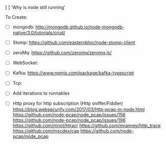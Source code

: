 [ ] 'Why is node still running'

To Create:
- [ ] mongodb: http://mongodb.github.io/node-mongodb-native/3.0/tutorials/crud/
- [ ] Stomp: https://github.com/easternbloc/node-stomp-client
- [ ] zeroMq: https://github.com/zeromq/zeromq.js/
- [ ] WebSocket:
- [ ] Kafka: https://www.npmjs.com/package/kafka-typescript
- [ ] Tcp:

- [ ] Add iterations to runnables

- [ ] Http proxy for http subscription (Http sniffer/Fiddler)
        https://blog.websecurify.com/2017/03/http-pcap-in-node.html
        https://github.com/node-pcap/node_pcap/issues/156
        https://github.com/node-pcap/node_pcap/issues/196
        https://github.com/mnot/htracr
        https://github.com/mranney/http_trace
        https://github.com/mscdex/cap
        https://github.com/node-pcap/node_pcap